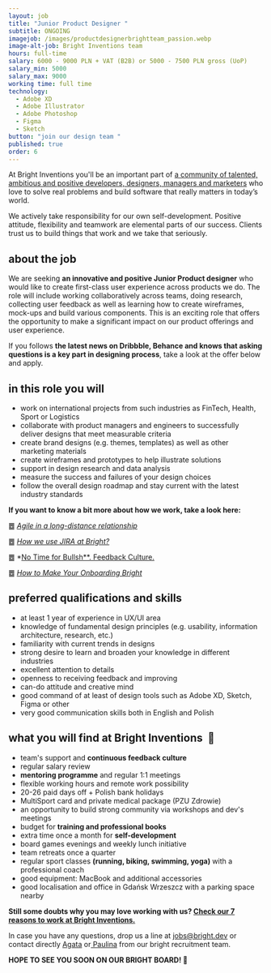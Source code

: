 ```yaml
---
layout: job
title: "Junior Product Designer "
subtitle: ONGOING
imagejob: /images/productdesignerbrightteam_passion.webp
image-alt-job: Bright Inventions team
hours: full-time
salary: 6000 - 9000 PLN + VAT (B2B) or 5000 - 7500 PLN gross (UoP)
salary_min: 5000
salary_max: 9000
working time: full time
technology:
  - Adobe XD
  - Adobe Illustrator 
  - Adobe Photoshop 
  - Figma
  - Sketch
button: "join our design team "
published: true
order: 6
---
```


At Bright Inventions you'll be an important part of [a community of talented, ambitious and positive developers, designers, managers and marketers](https://brightinventions.pl/about-us/team/) who love to solve real problems and build software that really matters in today’s world.

We actively take responsibility for our own self-development. Positive attitude, flexibility and teamwork are elemental parts of our success. Clients trust us to build things that work and we take that seriously.

## about the job

We are seeking **an innovative and positive Junior Product designer** who would like to create first-class user experience across products we do. The role will include working collaboratively across teams, doing research, collecting user feedback as well as learning how to create wireframes, mock-ups and build various components. This is an exciting role that offers the opportunity to make a significant impact on our product offerings and user experience.   

If you follows **the latest news on Dribbble, Behance and knows that asking questions is a key part in designing process**, take a look at the offer below and apply. 

## in this role you will

* work on international projects from such industries as FinTech, Health, Sport or Logistics 
* collaborate with product managers and engineers to successfully deliver designs that meet measurable criteria
* create brand designs (e.g. themes, templates) as well as other marketing materials 
* create wireframes and prototypes to help illustrate solutions
* support in design research and data analysis
* measure the success and failures of your design choices
* follow the overall design roadmap and stay current with the latest industry standards

**If you want to know a bit more about how we work, take a look here:**

䷉ *[Agile in a long-distance relationship](https://brightinventions.pl/blog/agile-in-a-long-distance-relationship/)*

䷉ *[How we use JIRA at Bright?](https://brightinventions.pl/blog/how-we-use-jira-at-bright/)*

䷉ *[No Time for Bullsh\*\*. Feedback Culture.](https://brightinventions.pl/blog/no-time-for-bullshit-feedback-culture/)

䷉ *[How to Make Your Onboarding Bright](https://brightinventions.pl/blog/how-to-make-your-onboarding-bright/)*

## preferred qualifications and skills

* at least 1 year of experience in UX/UI area 
* knowledge of fundamental design principles (e.g. usability, information architecture, research, etc.)
* familiarity with current trends in designs 
* strong desire to learn and broaden your knowledge in different industries 
* excellent attention to details
* openness to receiving feedback and improving 
* can-do attitude and creative mind 
* good command of at least of design tools such as Adobe XD, Sketch, Figma or other
* very good communication skills both in English and Polish

## **what you will find at Bright Inventions**  🧡

* team's support and **continuous feedback culture**
* regular salary review
* **mentoring programme** and regular 1:1 meetings
* flexible working hours and remote work possibility
* 20-26 paid days off + Polish bank holidays
* MultiSport card and private medical package (PZU Zdrowie)
* an opportunity to build strong community via workshops and dev's meetings 
* budget for **training and professional books**
* extra time once a month for **self-development**
* board games evenings and weekly lunch initiative
* team retreats once a quarter
* regular sport classes **(running, biking, swimming, yoga)** with a professional coach
* good equipment: MacBook and additional accessories
* good localisation and office in Gdańsk Wrzeszcz with a parking space nearby

**Still some doubts why you may love working with us? [Check our 7 reasons to work at Bright Inventions.](https://brightinventions.pl/blog/reasons-to-join-bright/)**

In case you have any questions, drop us a line at jobs@bright.dev or contact directly [Agata](https://www.linkedin.com/in/agatamietli%C5%84ska/) or[ Paulina](https://www.linkedin.com/in/paulina-trendel-666281175/) from our bright recruitment team. 

**HOPE TO SEE YOU SOON ON OUR BRIGHT BOARD! 🙂**
